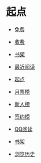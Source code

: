# 起点


<div id = "首"></div>
<script src = "../js/首.js"></script>


* [免费](https://m.qidian.com/bookshelf/my?gid=14159146)
* [收费](https://m.qidian.com/bookshelf/my?gid=14159147)


* [书架](https://m.qidian.com/bookshelf/my)
* [最近阅读](https://m.qidian.com/bookshelf/history)
* [起点](https://m.qidian.com/)


* [月票榜](https://m.qidian.com/rank/yuepiao/)


* [新人榜](https://m.qidian.com/rank/newauthor/)
* [签约榜](https://m.qidian.com/rank/sign/)


* [QQ阅读](https://ubook.reader.qq.com/)
* [书架](https://ubook.reader.qq.com/book-shelf)
* [浏览历史](https://ubook.reader.qq.com/book-shelf/history)


<div id = "cmfu_book"></div>
<script src = "../js/cmfu.js"></script>
